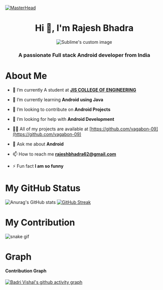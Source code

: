 [![MasterHead](https://user-images.githubusercontent.com/89797141/186187216-c3888c81-1d96-485d-8b48-7afed5491c80.gif)](https://rishavchanda.io)
<h1 align="center">Hi 👋, I'm Rajesh Bhadra</h1>

<p align="center">
  <img src="https://user-images.githubusercontent.com/89797141/190187596-e815232a-a86f-4332-83ce-0e3280409bfb.png" alt="Sublime's custom image"/>
</p>


<h3 align="center"> A passionate Full stack Android developer from India</h3>

#
<h1> About Me </h1>

- 🔭 I’m currently A student at [**JIS COLLEGE OF ENGINEERING**](https://www.jiscollege.ac.in/)

- 🌱 I’m currently learning **Android using Java**

- 👯 I’m looking to contribute on **Android Projects**

- 🤝 I’m looking for help with **Android Development**

- 👨‍💻 All of my projects are available at [https://github.com/vagabon-09](https://github.com/vagabon-09)

- 💬 Ask me about **Android**

- 📫 How to reach me **rajeshbhadra62@gmail.com**

- ⚡ Fun fact **I am so funny**


 #  My GitHub Status 

![Anurag's GitHub stats](https://github-readme-stats.vercel.app/api?username=vagabon-09&show_icons=true&theme=tokyonight)
[![GitHub Streak](https://github-readme-streak-stats.herokuapp.com?user=vagabon-09&theme=tokyonight&date_format=j%20M%5B%20Y%5D)](https://git.io/streak-stats)

         
# My Contribution
![snake gif](https://github.com/vagabon-09/vagabon-09/blob/output/github-contribution-grid-snake.svg)
# Graph
#### Contribution Graph
[![Badri Vishal's github activity graph](https://activity-graph.herokuapp.com/graph?username=vagabon-09&theme=react-dark)](https://github.com/vagabon-09/github-readme-activity-graph)

